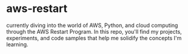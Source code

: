 # aws-restart

currently diving into the world of AWS, Python, and cloud computing through the AWS Restart Program. In this repo, you'll find my projects, experiments, and code samples that help me solidify the concepts I'm learning.
